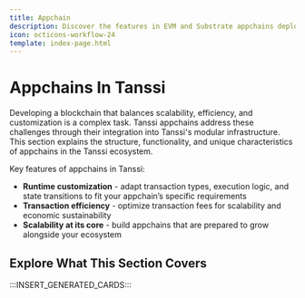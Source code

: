 ```yaml
---
title: Appchain
description: Discover the features in EVM and Substrate appchains deployed through Tanssi, leveraging user-friendly and easy-to-deploy templates for enhanced capabilities.
icon: octicons-workflow-24
template: index-page.html
---
```


# Appchains In Tanssi

Developing a blockchain that balances scalability, efficiency, and customization is a complex task. Tanssi appchains address these challenges through their integration into Tanssi's modular infrastructure. This section explains the structure, functionality, and unique characteristics of appchains in the Tanssi ecosystem.

Key features of appchains in Tanssi:

- **Runtime customization** - adapt transaction types, execution logic, and state transitions to fit your appchain’s specific requirements
- **Transaction efficiency** - optimize transaction fees for scalability and economic sustainability
- **Scalability at its core** - build appchains that are prepared to grow alongside your ecosystem

## Explore What This Section Covers

:::INSERT_GENERATED_CARDS:::